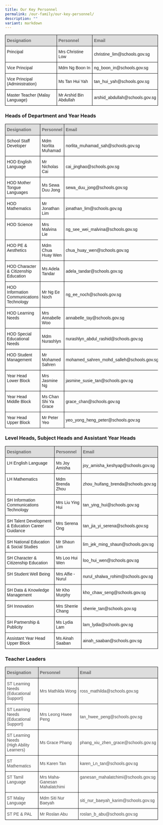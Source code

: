 ```yaml
---
title: Our Key Personnel
permalink: /our-family/our-key-personnel/
description: ""
variant: markdown
---
```

<style type="text/css">
.tg  {border-collapse:collapse;border-spacing:0;}
.tg td{border-color:black;border-style:solid;border-width:1px;font-family:Arial, sans-serif;font-size:14px;
  overflow:hidden;padding:10px 5px;word-break:normal;}
.tg th{border-color:black;border-style:solid;border-width:1px;font-family:Arial, sans-serif;font-size:14px;
  font-weight:normal;overflow:hidden;padding:10px 5px;word-break:normal;}
.tg .tg-cly1{text-align:left;vertical-align:middle}
.tg .tg-e14l{background-color:#DDD;color:#666;font-weight:bold;text-align:left;vertical-align:top}
.tg .tg-0lax{text-align:left;vertical-align:top}
</style>
<table class="tg">
<thead>
  <tr>
    <th class="tg-e14l"><span style="font-weight:bold;color:#666;background-color:#DDD">Designation</span></th>
    <th class="tg-e14l"><span style="font-weight:bold;color:#666;background-color:#DDD">Personnel</span></th>
    <th class="tg-e14l"><span style="font-weight:bold;color:#666;background-color:#DDD">Email</span></th>
  </tr>
</thead>
<tbody>
  <tr>
    <td class="tg-0lax">Principal</td>
    <td class="tg-cly1">Mrs Christine Low</td>
    <td class="tg-cly1">christine_lim@schools.gov.sg</td>
  </tr>
  <tr>
    <td class="tg-0lax">Vice Principal</td>
    <td class="tg-cly1">Mdm Ng Boon In</td>
    <td class="tg-cly1">ng_boon_in@schools.gov.sg</td>
  </tr>
  <tr>
    <td class="tg-0lax">Vice Principal (Administration)</td>
    <td class="tg-cly1">Ms Tan Hui Yah</td>
    <td class="tg-cly1">tan_hui_yah@schools.gov.sg</td>
  </tr>
  <tr>
    <td class="tg-0lax">Master Teacher (Malay Language)</td>
    <td class="tg-cly1">Mr Arshid Bin Abdullah</td>
    <td class="tg-cly1">arshid_abdullah@schools.gov.sg</td>
  </tr>
</tbody>
</table>

### Heads of Department and Year Heads

<style type="text/css">
.tg  {border-collapse:collapse;border-spacing:0;}
.tg td{border-color:black;border-style:solid;border-width:1px;font-family:Arial, sans-serif;font-size:14px;
  overflow:hidden;padding:10px 5px;word-break:normal;}
.tg th{border-color:black;border-style:solid;border-width:1px;font-family:Arial, sans-serif;font-size:14px;
  font-weight:normal;overflow:hidden;padding:10px 5px;word-break:normal;}
.tg .tg-cly1{text-align:left;vertical-align:middle}
.tg .tg-e14l{background-color:#DDD;color:#666;font-weight:bold;text-align:left;vertical-align:top}
.tg .tg-0lax{text-align:left;vertical-align:top}
</style>
<table class="tg">
<thead>
  <tr>
    <th class="tg-e14l"><span style="font-weight:bold;font-style:inherit;color:#666;background-color:#DDD">Designation</span></th>
    <th class="tg-e14l"><span style="font-weight:bold;font-style:inherit;color:#666;background-color:#DDD">Personnel</span></th>
    <th class="tg-e14l"><span style="font-weight:bold;font-style:inherit;color:#666;background-color:#DDD">Email</span></th>
  </tr>
</thead>
<tbody>
  <tr>
    <td class="tg-0lax">School Staff Developer</td>
    <td class="tg-cly1">Mdm Norlita Muhamad </td>
    <td class="tg-cly1">norlita_muhamad_sah@schools.gov.sg</td>
  </tr>
  <tr>
    <td class="tg-0lax">HOD English Language</td>
    <td class="tg-cly1">Mr Nicholas Cai</td>
    <td class="tg-cly1">cai_jinghao@schools.gov.sg</td>
  </tr>
  <tr>
    <td class="tg-0lax">HOD Mother Tongue Languages</td>
    <td class="tg-cly1">Ms Sewa Duu Jong</td>
    <td class="tg-cly1">sewa_duu_jong@schools.gov.sg</td>
  </tr>
  <tr>
    <td class="tg-0lax">HOD Mathematics</td>
    <td class="tg-cly1">Mr Jonathan Lim</td>
    <td class="tg-cly1">jonathan_lim@schools.gov.sg</td>
  </tr>
  <tr>
    <td class="tg-0lax">HOD Science</td>
    <td class="tg-cly1">Mrs Malvina Lie</td>
    <td class="tg-cly1">ng_see_wei_malvina@schools.gov.sg</td>
  </tr>
  <tr>
    <td class="tg-0lax">HOD PE &amp; Aesthetics</td>
    <td class="tg-cly1">Mdm Chua Huay Wen</td>
    <td class="tg-cly1">chua_huay_wen@schools.gov.sg</td>
  </tr>
  <tr>
		<td class="tg-0lax">HOD Character &amp; Citizenship Education</td>
    <td class="tg-cly1">Ms Adela Tandar</td>
    <td class="tg-cly1">adela_tandar@schools.gov.sg</td>
  </tr>
  <tr>
    <td class="tg-0lax">HOD Information Communications Technology</td>
    <td class="tg-cly1">Mr Ng Ee Noch</td>
    <td class="tg-cly1">ng_ee_noch@schools.gov.sg</td>
  </tr>
  <tr>
    <td class="tg-0lax">HOD Learning Needs</td>
    <td class="tg-cly1">Mrs Annabelle Woo</td>
    <td class="tg-cly1">annabelle_tay@schools.gov.sg</td>
  </tr>
  <tr>
    <td class="tg-0lax">HOD Special Educational Needs</td>
    <td class="tg-cly1">Mdm Nurashlyn</td>
    <td class="tg-cly1">nurashlyn_abdul_rashid@schools.gov.sg</td>
  </tr>
  <tr>
    <td class="tg-0lax">HOD Student Management</td>
    <td class="tg-cly1">Mr Mohamed Sahren</td>
    <td class="tg-cly1">mohamed_sahren_mohd_salleh@schools.gov.sg</td>
  </tr>
  <tr>
    <td class="tg-0lax">Year Head Lower Block</td>
    <td class="tg-cly1">Mrs Jasmine Ng</td>
    <td class="tg-cly1">jasmine_susie_tan@schools.gov.sg</td>
  </tr>
  <tr>
    <td class="tg-0lax">Year Head Middle Block</td>
    <td class="tg-cly1">Ms Chan Shi Ya Grace</td>
    <td class="tg-cly1">grace_chan@schools.gov.sg</td>
  </tr>
  <tr>
    <td class="tg-0lax">Year Head Upper Block</td>
    <td class="tg-cly1">Mr Peter Yeo</td>
    <td class="tg-cly1">yeo_yong_heng_peter@schools.gov.sg</td>
  </tr>
</tbody>
</table>

### Level Heads, Subject Heads and Assistant Year Heads

<style type="text/css">
.tg  {border-collapse:collapse;border-spacing:0;}
.tg td{border-color:black;border-style:solid;border-width:1px;font-family:Arial, sans-serif;font-size:14px;
  overflow:hidden;padding:10px 5px;word-break:normal;}
.tg th{border-color:black;border-style:solid;border-width:1px;font-family:Arial, sans-serif;font-size:14px;
  font-weight:normal;overflow:hidden;padding:10px 5px;word-break:normal;}
.tg .tg-cly1{text-align:left;vertical-align:middle}
.tg .tg-e14l{background-color:#DDD;color:#666;font-weight:bold;text-align:left;vertical-align:top}
.tg .tg-0lax{text-align:left;vertical-align:top}
</style>
<table class="tg">
<thead>
  <tr>
    <th class="tg-e14l"><span style="font-weight:bold;color:#666;background-color:#DDD">Designation</span><br></th>
    <th class="tg-e14l"><span style="font-weight:bold;color:#666;background-color:#DDD">Personnel</span></th>
    <th class="tg-e14l"><span style="font-weight:bold;color:#666;background-color:#DDD">Email</span><br></th>
  </tr>
</thead>
<tbody>
  <tr>
    <td class="tg-0lax">LH English Language</td>
    <td class="tg-cly1">Ms Joy Amisha </td>
    <td class="tg-cly1">joy_amisha_keshyap@schools.gov.sg</td>
  </tr>
  <tr>
    <td class="tg-0lax">LH Mathematics</td>
    <td class="tg-cly1">Mdm Brenda Zhou</td>
    <td class="tg-cly1">zhou_huifang_brenda@schools.gov.sg</td>
  </tr>
  <tr>
    <td class="tg-0lax">SH Information Communications Technology</td>
    <td class="tg-cly1">Mrs Liu Ying Hui</td>
    <td class="tg-cly1">tan_ying_hui@schools.gov.sg</td>
  </tr>
  <tr>
    <td class="tg-0lax">SH Talent Development &amp;<span style="font-style:inherit;background-color:initial"> Education Career Guidance</span></td>
    <td class="tg-cly1">Mrs Serena Ong</td>
    <td class="tg-cly1">tan_jia_yi_serena@schools.gov.sg</td>
  </tr>
  <tr>
    <td class="tg-0lax">SH National Education &amp; Social Studies</td>
    <td class="tg-cly1">Mr Shaun Lim</td>
    <td class="tg-cly1">lim_jek_ming_shaun@schools.gov.sg</td>
  </tr>
  <tr>
    <td class="tg-0lax">SH Character &amp; Citizenship Education</td>
    <td class="tg-cly1">Ms Loo Hui Wen</td>
    <td class="tg-cly1">loo_hui_wen@schools.gov.sg</td>
  </tr>
  <tr>
    <td class="tg-0lax">SH Student Well Being</td>
    <td class="tg-cly1">Mrs Alfie - Nurul</td>
    <td class="tg-cly1">nurul_shalwa_rohim@schools.gov.sg</td>
  </tr>
  <tr>
    <td class="tg-0lax">SH Data &amp; Knowledge Management</td>
    <td class="tg-cly1">Mr Kho Murphy</td>
    <td class="tg-cly1">kho_chaw_seng@schools.gov.sg</td>
  </tr>
  <tr>
    <td class="tg-0lax">SH Innovation</td>
    <td class="tg-cly1">Mrs Sherrie Chang</td>
    <td class="tg-cly1">sherrie_tan@schools.gov.sg</td>
  </tr>
  <tr>
    <td class="tg-0lax">SH Partnership &amp; Publicity</td>
    <td class="tg-cly1">Ms Lydia Lam</td>
    <td class="tg-cly1">lam_lydia@schools.gov.sg</td>
  </tr>
  <tr>
    <td class="tg-0lax">Assistant Year Head Upper Block</td>
    <td class="tg-cly1">Ms Ainah Saaban</td>
    <td class="tg-cly1">ainah_saaban@schools.gov.sg</td>
  </tr>
</tbody>
</table>

### Teacher Leaders

<style type="text/css">
.tg  {border-collapse:collapse;border-spacing:0;}
.tg td{border-color:black;border-style:solid;border-width:1px;font-family:Arial, sans-serif;font-size:14px;
  overflow:hidden;padding:10px 5px;word-break:normal;}
.tg th{border-color:black;border-style:solid;border-width:1px;font-family:Arial, sans-serif;font-size:14px;
  font-weight:normal;overflow:hidden;padding:10px 5px;word-break:normal;}
.tg .tg-0kax{color:#484848;text-align:left;vertical-align:middle}
.tg .tg-e14l{background-color:#DDD;color:#666;font-weight:bold;text-align:left;vertical-align:top}
.tg .tg-x4dz{color:#484848;text-align:left;vertical-align:top}
</style>
<table class="tg">
<thead>
  <tr>
    <th class="tg-e14l"><span style="font-weight:bold;color:#666;background-color:#DDD">Designation</span></th>
    <th class="tg-e14l"><span style="font-weight:bold;color:#666;background-color:#DDD">Personnel</span></th>
    <th class="tg-e14l"><span style="font-weight:bold;color:#666;background-color:#DDD">Email</span></th>
  </tr>
</thead>
<tbody>
  <tr>
    <td class="tg-x4dz"><span style="font-style:inherit;background-color:initial">ST Learning Needs</span><br>(Educational Support)</td>
    <td class="tg-0kax">Mrs Mathilda Wong</td>
    <td class="tg-0kax">ross_mathilda@schools.gov.sg</td>
  </tr>
  <tr>
    <td class="tg-x4dz"><span style="font-style:inherit;background-color:initial">ST Learning Needs</span><br>(Educational Support)</td>
    <td class="tg-0kax">Mrs Leong Hwee Peng</td>
    <td class="tg-0kax">tan_hwee_peng@schools.gov.sg</td>
  </tr>
  <tr>
    <td class="tg-x4dz">ST Learning Needs<br>(High Ability Learners)</td>
    <td class="tg-0kax">Ms Grace Phang</td>
    <td class="tg-0kax">phang_xiu_zhen_grace@schools.gov.sg</td>
  </tr>
  <tr>
    <td class="tg-x4dz">ST Mathematics</td>
    <td class="tg-0kax">Ms Karen Tan</td>
    <td class="tg-0kax">karen_Ln_tan@schools.gov.sg</td>
  </tr>
  <tr>
    <td class="tg-x4dz">ST Tamil Language</td>
    <td class="tg-0kax">Mrs Maha-Ganesan Mahalatchimi</td>
    <td class="tg-x4dz">ganesan_mahalatchimi@schools.gov.sg</td>
  </tr>
  <tr>
    <td class="tg-x4dz">ST Malay Language</td>
    <td class="tg-0kax">Mdm Siti Nur Baeyah</td>
    <td class="tg-0kax">siti_nur_baeyah_karim@schools.gov.sg</td>
  </tr>
  <tr>
    <td class="tg-x4dz">ST PE &amp; PAL</td>
    <td class="tg-0kax">Mr Roslan Abu</td>
    <td class="tg-0kax">roslan_b_abu@schools.gov.sg</td>
  </tr>
</tbody>
</table>